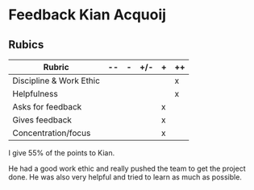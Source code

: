# Feedback Kian Acquoij

## Rubics
| Rubric | -- | - | +/- | + | ++ |
| --- | --- | --- | --- | --- | --- |
| Discipline & Work Ethic   |  |  |  |  | x |
| Helpfulness               |  |  |  |  | x |
| Asks for feedback         |  |  |  | x |  |
| Gives feedback            |  |  |  | x |  |
| Concentration/focus       |  |  |  | x |  |

I give 55% of the points to Kian.

He had a good work ethic and really pushed the team to get the project done. He was also very helpful and tried to learn as much as possible. 